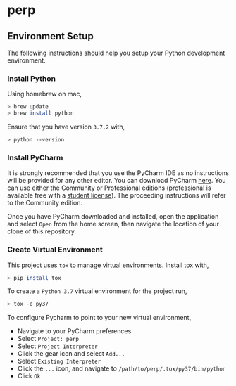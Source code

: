 # perp

## Environment Setup

The following instructions should help you setup your Python development
environment. 
 
### Install Python
Using homebrew on mac, 
```bash
> brew update
> brew install python 
```
Ensure that you have version `3.7.2` with,
```bash
> python --version
```

### Install PyCharm

It is strongly recommended that you use the PyCharm IDE as no 
instructions will be provided for any other editor. You can download 
PyCharm [here](https://www.jetbrains.com/pycharm/download/#section=mac).
You can use either the Community or Professional editions (professional 
is available free with a 
[student license](https://www.jetbrains.com/student/)). The proceeding
instructions will refer to the Community edition. 

Once you have PyCharm downloaded and installed, open the application 
and select `Open` from the home screen, then navigate the location of 
your clone of this repository. 

### Create Virtual Environment

This project uses `tox` to manage virtual environments. Install tox with,
```bash
> pip install tox
```
To create a `Python 3.7` virtual environment for the project run,
```bash
> tox -e py37
```
To configure Pycharm to point to your new virtual environment, 
* Navigate to your PyCharm preferences
* Select `Project: perp`
* Select `Project Interpreter`
* Click the gear icon and select `Add...`
* Select `Existing Interpreter`
* Click the `...` icon, and navigate to `/path/to/perp/.tox/py37/bin/python`
* Click `Ok`
